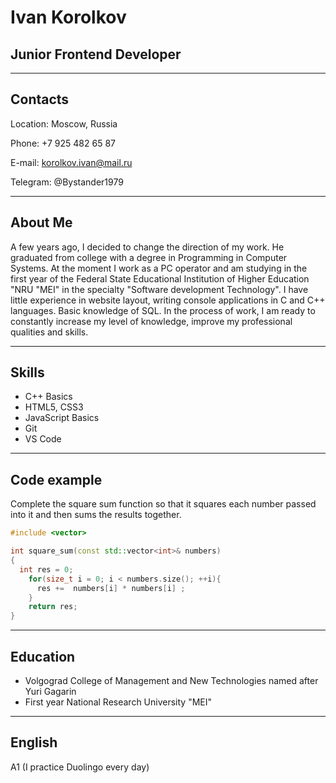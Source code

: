 # Ivan Korolkov

## Junior Frontend Developer
***

## Contacts  
Location: Moscow, Russia

Phone: +7 925 482 65 87

E-mail: korolkov.ivan@mail.ru

Telegram: @Bystander1979
***
## About Me  


A few years ago, I decided to change the direction of my work.
He graduated from college with a degree in Programming in Computer Systems. At the moment I work as a PC operator and am
studying in the first year of the Federal State Educational Institution of Higher Education "NRU "MEI" in the specialty "Software development Technology".
I have little experience in website layout, writing console applications in C and C++ languages.
Basic knowledge of SQL. In the process of work, I am ready to constantly increase my level of knowledge,
improve my professional qualities and skills.
***
## Skills


* C++ Basics
* HTML5, CSS3
* JavaScript Basics
* Git
* VS Code
***
## Code example


Complete the square sum function so that it squares each number passed into it and then sums the results together.

``` c++
#include <vector>

int square_sum(const std::vector<int>& numbers)
{
  int res = 0;
    for(size_t i = 0; i < numbers.size(); ++i){
      res +=  numbers[i] * numbers[i] ;
    }
    return res;
}
```
***
## Education


* Volgograd College of Management and New Technologies named after Yuri Gagarin
* First year National Research University "MEI"
***
## English



A1 (I practice Duolingo every day)


